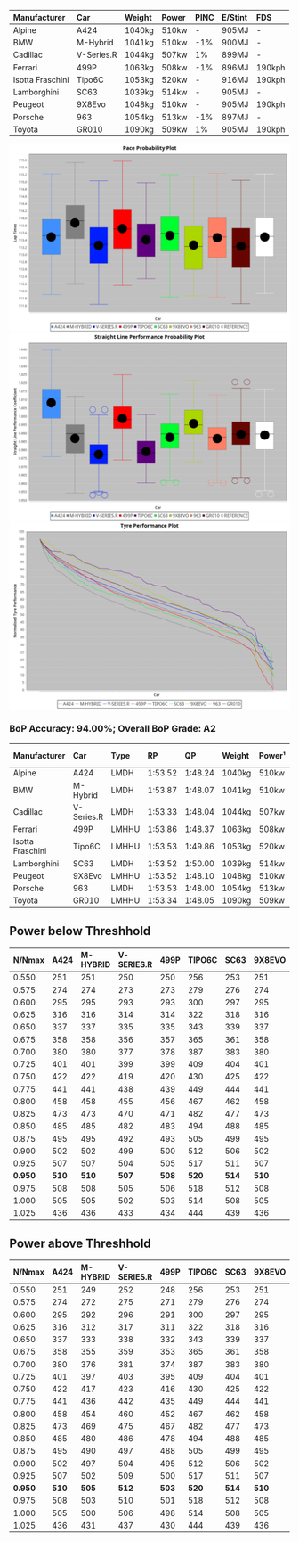 | Manufacturer     | Car        | Weight | Power | PINC    | E/Stint | FDS     |
|:-|:-|:-|:-|:-|:-|:-|
| Alpine           | A424       | 1040kg | 510kw |    -    | 905MJ   |    -    |
| BMW              | M-Hybrid   | 1041kg | 510kw | -1%     | 900MJ   |    -    |
| Cadillac         | V-Series.R | 1044kg | 507kw | 1%      | 899MJ   |    -    |
| Ferrari          | 499P       | 1063kg | 508kw | -1%     | 896MJ   | 190kph  |
| Isotta Fraschini | Tipo6C     | 1053kg | 520kw |    -    | 916MJ   | 190kph  |
| Lamborghini      | SC63       | 1039kg | 514kw |    -    | 905MJ   |    -    |
| Peugeot          | 9X8Evo     | 1048kg | 510kw |    -    | 905MJ   | 190kph  |
| Porsche          | 963        | 1054kg | 513kw | -1%     | 897MJ   |    -    |
| Toyota           | GR010      | 1090kg | 509kw | 1%      | 905MJ   | 190kph  |

![PACECHART](./IMG/ACOMETHOD.png)
![STRAIGHTLINEPERFORMANCECHART](./IMG/ACOMETHOD_sp.png)
![TYREPERFORMANCECHART](./IMG/ACOMETHOD_tw.png)

### BoP Accuracy: 94.00%; Overall BoP Grade: A2
| Manufacturer     | Car        | Type  | RP      | QP      | Weight | Power¹ | Threshhold | PINC    | Power² | E/Stint | AVG Vmax  | FDS     | RDLC | L/Stint | BOP-Grade | Model Accuracy | Model Points | Match%  | SimDiff |
|:-|:-|:-|:-|:-|:-|:-|:-|:-|:-|:-|:-|:-|:-|:-|:-|:-|:-|:-|:-|
| Alpine           | A424       | LMDH  | 1:53.52 | 1:48.24 | 1040kg | 510kw  | 210.0kph   |    -    | 510kw  |  905MJ  | 292.48kph |    -    | 1.01 | 35      | ~A1       | 86.43%         | 618          | 98.43%  | #       |
| BMW              | M-Hybrid   | LMDH  | 1:53.87 | 1:48.07 | 1041kg | 510kw  | 210.0kph   | -1%     | 505kw  |  900MJ  | 288.87kph |    -    | 1.02 | 35      | +C1       | 93.77%         | 1672         | 77.08%  | #       |
| Cadillac         | V-Series.R | LMDH  | 1:53.33 | 1:48.04 | 1044kg | 507kw  | 210.0kph   | 1%      | 512kw  |  899MJ  | 286.75kph |    -    | 1.02 | 35      | ~A1       | 83.12%         | 1921         | 98.52%  | ±0.33s  |
| Ferrari          | 499P       | LMHHU | 1:53.86 | 1:48.37 | 1063kg | 508kw  | 210.0kph   | -1%     | 503kw  |  896MJ  | 289.10kph | 190kph  | 1.03 | 35      | ~A1       | 69.49%         | 1950         | 100.00% | ±0.42s  |
| Isotta Fraschini | Tipo6C     | LMHHU | 1:53.53 | 1:49.86 | 1053kg | 520kw  | 210.0kph   |    -    | 520kw  |  916MJ  | 288.59kph | 190kph  | 1.05 | 35      | +C1       | 73.56%         | 64           | 75.39%  | #       |
| Lamborghini      | SC63       | LMDH  | 1:53.52 | 1:50.00 | 1039kg | 514kw  | 210.0kph   |    -    | 514kw  |  905MJ  | 289.76kph |    -    | 1.04 | 34      | ~A1       | 95.82%         | 459          | 96.54%  | #       |
| Peugeot          | 9X8Evo     | LMHHU | 1:53.52 | 1:48.10 | 1048kg | 510kw  | 210.0kph   |    -    | 510kw  |  905MJ  | 290.27kph | 190kph  | 1.01 | 35      | ~A1       | 66.97%         | 221          | 100.00% | #       |
| Porsche          | 963        | LMDH  | 1:53.53 | 1:48.00 | 1054kg | 513kw  | 210.0kph   | -1%     | 508kw  |  897MJ  | 288.16kph |    -    | 1.00 | 35      | ~A1       | 81.02%         | 5243         | 100.00% | ±0.01s  |
| Toyota           | GR010      | LMHHU | 1:53.34 | 1:48.05 | 1090kg | 509kw  | 210.0kph   | 1%      | 514kw  |  905MJ  | 287.13kph | 190kph  | 1.00 | 35      | ~A1       | 73.70%         | 2701         | 100.00% | ±0.33s  |

## Power below Threshhold
| N/Nmax    | A424    | M-HYBRID | V-SERIES.R | 499P    | TIPO6C  | SC63    | 9X8EVO  | 963     | GR010   |
|:-|:-|:-|:-|:-|:-|:-|:-|:-|:-|
|  0.550    |  251    |  251     |  250       |  250    |  256    |  253    |  251    |  253    |  251    |
|  0.575    |  274    |  274     |  273       |  273    |  279    |  276    |  274    |  276    |  274    |
|  0.600    |  295    |  295     |  293       |  293    |  300    |  297    |  295    |  296    |  294    |
|  0.625    |  316    |  316     |  314       |  314    |  322    |  318    |  316    |  317    |  315    |
|  0.650    |  337    |  337     |  335       |  335    |  343    |  339    |  337    |  338    |  336    |
|  0.675    |  358    |  358     |  356       |  357    |  365    |  361    |  358    |  360    |  357    |
|  0.700    |  380    |  380     |  377       |  378    |  387    |  383    |  380    |  382    |  379    |
|  0.725    |  401    |  401     |  399       |  399    |  409    |  404    |  401    |  403    |  400    |
|  0.750    |  422    |  422     |  419       |  420    |  430    |  425    |  422    |  424    |  421    |
|  0.775    |  441    |  441     |  438       |  439    |  449    |  444    |  441    |  443    |  440    |
|  0.800    |  458    |  458     |  455       |  456    |  467    |  462    |  458    |  461    |  457    |
|  0.825    |  473    |  473     |  470       |  471    |  482    |  477    |  473    |  476    |  472    |
|  0.850    |  485    |  485     |  482       |  483    |  494    |  488    |  485    |  487    |  484    |
|  0.875    |  495    |  495     |  492       |  493    |  505    |  499    |  495    |  498    |  494    |
|  0.900    |  502    |  502     |  499       |  500    |  512    |  506    |  502    |  505    |  501    |
|  0.925    |  507    |  507     |  504       |  505    |  517    |  511    |  507    |  510    |  506    |
| **0.950** | **510** | **510**  | **507**    | **508** | **520** | **514** | **510** | **513** | **509** |
|  0.975    |  508    |  508     |  505       |  506    |  518    |  512    |  508    |  511    |  507    |
|  1.000    |  505    |  505     |  502       |  503    |  514    |  508    |  505    |  507    |  504    |
|  1.025    |  436    |  436     |  433       |  434    |  444    |  439    |  436    |  438    |  435    |

## Power above Threshhold
| N/Nmax    | A424    | M-HYBRID | V-SERIES.R | 499P    | TIPO6C  | SC63    | 9X8EVO  | 963     | GR010   |
|:-|:-|:-|:-|:-|:-|:-|:-|:-|:-|
|  0.550    |  251    |  249     |  252       |  248    |  256    |  253    |  251    |  250    |  253    |
|  0.575    |  274    |  272     |  275       |  271    |  279    |  276    |  274    |  273    |  276    |
|  0.600    |  295    |  292     |  296       |  291    |  300    |  297    |  295    |  293    |  297    |
|  0.625    |  316    |  312     |  317       |  311    |  322    |  318    |  316    |  314    |  318    |
|  0.650    |  337    |  333     |  338       |  332    |  343    |  339    |  337    |  335    |  339    |
|  0.675    |  358    |  355     |  359       |  353    |  365    |  361    |  358    |  357    |  361    |
|  0.700    |  380    |  376     |  381       |  374    |  387    |  383    |  380    |  378    |  383    |
|  0.725    |  401    |  397     |  403       |  395    |  409    |  404    |  401    |  399    |  404    |
|  0.750    |  422    |  417     |  423       |  416    |  430    |  425    |  422    |  420    |  425    |
|  0.775    |  441    |  436     |  442       |  435    |  449    |  444    |  441    |  439    |  444    |
|  0.800    |  458    |  454     |  460       |  452    |  467    |  462    |  458    |  456    |  462    |
|  0.825    |  473    |  469     |  475       |  467    |  482    |  477    |  473    |  471    |  477    |
|  0.850    |  485    |  480     |  486       |  478    |  494    |  488    |  485    |  483    |  488    |
|  0.875    |  495    |  490     |  497       |  488    |  505    |  499    |  495    |  493    |  499    |
|  0.900    |  502    |  497     |  504       |  495    |  512    |  506    |  502    |  500    |  506    |
|  0.925    |  507    |  502     |  509       |  500    |  517    |  511    |  507    |  505    |  511    |
| **0.950** | **510** | **505**  | **512**    | **503** | **520** | **514** | **510** | **508** | **514** |
|  0.975    |  508    |  503     |  510       |  501    |  518    |  512    |  508    |  506    |  512    |
|  1.000    |  505    |  500     |  506       |  498    |  514    |  508    |  505    |  503    |  508    |
|  1.025    |  436    |  431     |  437       |  430    |  444    |  439    |  436    |  434    |  439    |
